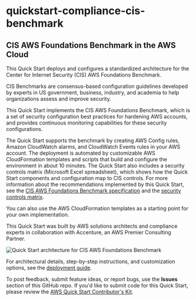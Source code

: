 # quickstart-compliance-cis-benchmark
## CIS AWS Foundations Benchmark in the AWS Cloud

This Quick Start deploys and configures a standardized architecture for the Center for Internet Security (CIS) AWS Foundations Benchmark.

CIS Benchmarks are consensus-based configuration guidelines developed by experts in US government, business, industry, and academia to help organizations assess and improve security.

This Quick Start implements the CIS AWS Foundations Benchmark, which is a set of security configuration best practices for hardening AWS accounts, and provides continuous monitoring capabilities for these security configurations.

The Quick Start supports the benchmark by creating AWS Config rules, Amazon CloudWatch alarms, and CloudWatch Events rules in your AWS account. The deployment is automated by customizable AWS CloudFormation templates and scripts that build and configure the environment in about 10 minutes. The Quick Start also includes a security controls matrix (Microsoft Excel spreadsheet), which shows how the Quick Start components and configuration map to CIS controls. For more information about the recommendations implemented by this Quick Start, see the [CIS AWS Foundations Benchmark specification](https://d0.awsstatic.com/whitepapers/compliance/AWS_CIS_Foundations_Benchmark.pdf) and the [security controls matrix](https://fwd.aws/K8NEq).

You can also use the AWS CloudFormation templates as a starting point for your own implementation.

This Quick Start was built by AWS solutions architects and compliance experts in collaboration with Accenture, an AWS Premier Consulting Partner.

![Quick Start architecture for CIS AWS Foundations Benchmark](https://d0.awsstatic.com/partner-network/QuickStart/datasheets/quickstart-architecture-for-cis-benchmark-on-aws.png)

For architectural details, step-by-step instructions, and customization options, see the [deployment guide](https://fwd.aws/wPK3M).

To post feedback, submit feature ideas, or report bugs, use the **Issues** section of this GitHub repo.
If you'd like to submit code for this Quick Start, please review the [AWS Quick Start Contributor's Kit](https://aws-quickstart.github.io/).
